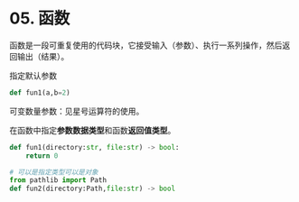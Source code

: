 # 05. 函数

函数是一段可重复使用的代码块，它接受输入（参数）、执行一系列操作，然后返回输出（结果）。

指定默认参数
```python
def fun1(a,b=2)
```

可变数量参数：见星号运算符的使用。

在函数中指定**参数数据类型**和函数**返回值类型**。

```python
def fun1(directory:str, file:str) -> bool:
    return 0

# 可以是指定类型可以是对象
from pathlib import Path 
def fun2(directory:Path,file:str) -> bool 
```


